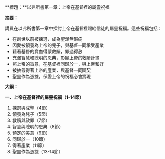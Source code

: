**標題：**以弗所書第一章：上帝在基督裡的屬靈祝福

**摘要：**

講員在以弗所書第一章中探討上帝在基督裡賜給信徒的屬靈祝福。這些祝福包括：

* 在創世以前被揀選，成為聖潔無瑕疵
* 因愛被領養為上帝的兒子，與基督一同承受產業
* 藉著基督的寶血得蒙救贖，罪過得赦
* 充滿智慧和聰明的恩典，彰顯上帝的救贖計畫
* 照上帝的旨意，在基督裡同歸於一，與上帝和好
* 被抽籤得著上帝的產業，與基督一同團契
* 聖靈作為憑據，保證上帝的祝福必會實現

**大綱：**

**一、上帝在基督裡的屬靈祝福（1-14節）**

1. 揀選與成聖（4節）
2. 領養為兒子（5節）
3. 救贖與赦罪（7節）
4. 智慧與聰明的恩典（8節）
5. 預定的美意（9節）
6. 同歸於一（10節）
7. 得著產業（11節）
8. 聖靈作為憑據（13-14節）